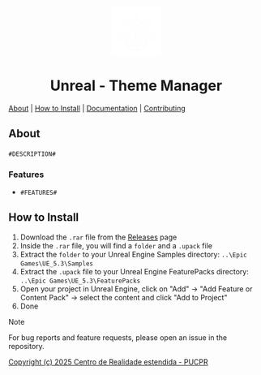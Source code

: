 <p align="center">
    <img width="100" height="100" src="/Documentation~/logos/1024x.png" align="center" />
</p>

<h1 align="center">Unreal - Theme Manager</h1>

[About](#about) | [How to Install](#how-to-install) | <a href="/Documentation~/UserManual.md">Documentation</a> | <a href="/Documentation~/CONTRIBUTING.md">Contributing</a>

## About

`#DESCRIPTION#`

### Features
- `#FEATURES#`

## How to Install

1. Download the `.rar` file from the [Releases](https://github.com/your-username/your-repo/releases) page
2. Inside the `.rar` file, you will find a `folder` and a `.upack` file
3. Extract the `folder` to your Unreal Engine Samples directory:
   `..\Epic Games\UE_5.3\Samples`
4. Extract the `.upack` file to your Unreal Engine FeaturePacks directory:
   `..\Epic Games\UE_5.3\FeaturePacks`
5. Open your project in Unreal Engine, click on "Add" -> "Add Feature or Content Pack" -> select the content and click "Add to Project"
6. Done

> [!NOTE]
> For bug reports and feature requests, please open an issue in the repository.

[Copyright (c) 2025 Centro de Realidade estendida - PUCPR](LICENSE.md)
